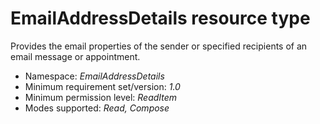 # EmailAddressDetails resource type



Provides the email properties of the sender or specified recipients of an email message or appointment.

*	Namespace: *EmailAddressDetails*
*	Minimum requirement set/version: *1.0*
*	Minimum permission level: *ReadItem*
*	Modes supported: *Read, Compose*


